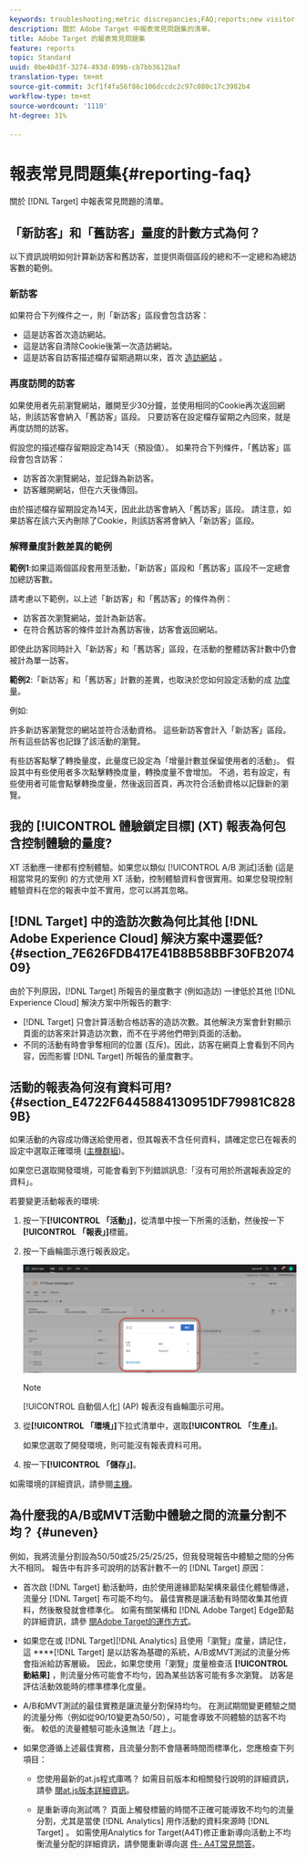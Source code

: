```yaml
---
keywords: troubleshooting;metric discrepancies;FAQ;reports;new visitor;new visitors;returning visitor;returning visitors;return visit;new visit
description: 關於 Adobe Target 中報表常見問題集的清單。
title: Adobe Target 的報表常見問題集
feature: reports
topic: Standard
uuid: 0be40d3f-3274-493d-899b-cb7bb3612baf
translation-type: tm+mt
source-git-commit: 3cf1f4fa56f86c106dccdc2c97c080c17c3982b4
workflow-type: tm+mt
source-wordcount: '1110'
ht-degree: 31%

---
```



# 報表常見問題集{#reporting-faq}

關於 [!DNL Target] 中報表常見問題的清單。

## 「新訪客」和「舊訪客」量度的計數方式為何？

以下資訊說明如何計算新訪客和舊訪客，並提供兩個區段的總和不一定總和為總訪客數的範例。

### 新訪客

如果符合下列條件之一，則「新訪客」區段會包含訪客：

* 這是訪客首次造訪網站。
* 這是訪客自清除Cookie後第一次造訪網站。
* 這是訪客自訪客描述檔存留期過期以來，首次 [造訪網站](/help/c-target/c-visitor-profile/visitor-profile-lifetime.md) 。

### 再度訪問的訪客

如果使用者先前瀏覽網站，離開至少30分鐘，並使用相同的Cookie再次返回網站，則該訪客會納入「舊訪客」區段。 只要訪客在設定檔存留期之內回來，就是再度訪問的訪客。

假設您的描述檔存留期設定為14天（預設值）。 如果符合下列條件，「舊訪客」區段會包含訪客：

* 訪客首次瀏覽網站，並記錄為新訪客。
* 訪客離開網站，但在六天後傳回。

由於描述檔存留期設定為14天，因此此訪客會納入「舊訪客」區段。 請注意，如果訪客在該六天內刪除了Cookie，則該訪客將會納入「新訪客」區段。

### 解釋量度計數差異的範例

**範例1**:如果這兩個區段套用至活動，「新訪客」區段和「舊訪客」區段不一定總會加總訪客數。

請考慮以下範例，以上述「新訪客」和「舊訪客」的條件為例：

* 訪客首次瀏覽網站，並計為新訪客。
* 在符合舊訪客的條件並計為舊訪客後，訪客會返回網站。

即使此訪客同時計入「新訪客」和「舊訪客」區段，在活動的整體訪客計數中仍會被計為單一訪客。

**範例2**:「新訪客」和「舊訪客」計數的差異，也取決於您如何設定活動的成 [功度量](/help/c-activities/r-success-metrics/success-metrics.md)。

例如:

許多新訪客瀏覽您的網站並符合活動資格。 這些新訪客會計入「新訪客」區段。 所有這些訪客也記錄了該活動的瀏覽。

有些訪客點擊了轉換量度，此量度已設定為「增量計數並保留使用者的活動」。 假設其中有些使用者多次點擊轉換度量，轉換度量不會增加。 不過，若有設定，有些使用者可能會點擊轉換度量，然後返回首頁，再次符合活動資格以記錄新的瀏覽。

## 我的 [!UICONTROL 體驗鎖定目標] (XT) 報表為何包含控制體驗的量度?

XT 活動應一律都有控制體驗。如果您以類似 [!UICONTROL A/B 測試]活動 (這是相當常見的案例) 的方式使用 XT 活動，控制體驗資料會很實用。如果您發現控制體驗資料在您的報表中並不實用，您可以將其忽略。

## [!DNL Target] 中的造訪次數為何比其他 [!DNL Adobe Experience Cloud] 解決方案中還要低? {#section_7E626FDB417E41B8B58BBF30FB207409}

由於下列原因，[!DNL Target] 所報告的量度數字 (例如造訪) 一律低於其他 [!DNL Experience Cloud] 解決方案中所報告的數字:

* [!DNL Target] 只會計算活動合格訪客的造訪次數。其他解決方案會針對顯示頁面的訪客來計算造訪次數，而不在乎將他們帶到頁面的活動。
* 不同的活動有時會爭奪相同的位置 (互斥)。因此，訪客在網頁上會看到不同內容，因而影響 [!DNL Target] 所報告的量度數字。

## 活動的報表為何沒有資料可用? {#section_E4722F6445884130951DF79981C8289B}

如果活動的內容成功傳送給使用者，但其報表不含任何資料，請確定您已在報表的設定中選取正確環境 ([主機群組](/help/administrating-target/hosts.md))。

如果您已選取開發環境，可能會看到下列錯誤訊息:「沒有可用於所選報表設定的資料」。

若要變更活動報表的環境:

1. 按一下&#x200B;**[!UICONTROL 「活動」]**，從清單中按一下所需的活動，然後按一下&#x200B;**[!UICONTROL 「報表」]**&#x200B;標籤。
1. 按一下齒輪圖示進行報表設定。

   ![A/B 設定對話方塊](/help/c-reports/c-report-settings/assets/ab_settings_dialog.png)

   >[!NOTE]
   >
   >[!UICONTROL 自動個人化] (AP) 報表沒有齒輪圖示可用。

1. 從&#x200B;**[!UICONTROL 「環境」]**&#x200B;下拉式清單中，選取&#x200B;**[!UICONTROL 「生產」]**。

   如果您選取了開發環境，則可能沒有報表資料可用。

1. 按一下&#x200B;**[!UICONTROL 「儲存」]**。

如需環境的詳細資訊，請參閱[主機](../administrating-target/hosts.md#concept_516BB01EBFBD4449AB03940D31AEB66E)。

## 為什麼我的A/B或MVT活動中體驗之間的流量分割不均？ {#uneven}

例如，我將流量分割設為50/50或25/25/25/25，但我發現報告中體驗之間的分佈大不相同。 報告中有許多可說明的訪客計數不一的 [!DNL Target] 原因：

* 首次啟 [!DNL Target] 動活動時，由於使用邊緣節點架構來最佳化體驗傳遞，流量分 [!DNL Target] 布可能不均勻。 最佳實務是讓活動有時間收集其他資料，然後散發就會標準化。 如需有關架構和 [!DNL Adobe Target] Edge節點的詳細資訊，請參 [閱Adobe Target的運作方式](/help/c-intro/how-target-works.md)。
* 如果您在或 [!DNL Target][!DNL Analytics] 且使用「瀏覽」度量，請記住，這 ****[!DNL Target] 是以訪客為基礎的系統，A/B或MVT測試的流量分佈會指派給訪客層級。 因此，如果您使用「瀏覽」度量檢查活 **[!UICONTROL 動結果]** ，則流量分佈可能會不均勻，因為某些訪客可能有多次瀏覽。 訪客是評估活動效能時的標準標準化度量。
* A/B和MVT測試的最佳實務是讓流量分割保持均勻。 在測試期間變更體驗之間的流量分佈（例如從90/10變更為50/50），可能會導致不同體驗的訪客不均衡。 較低的流量體驗可能永遠無法「趕上」。
* 如果您遵循上述最佳實務，且流量分割不會隨著時間而標準化，您應檢查下列項目：

   * 您使用最新的at.js程式庫嗎？ 如需目前版本和相關發行說明的詳細資訊，請參 [閱at.js版本詳細資訊](/help/c-implementing-target/c-implementing-target-for-client-side-web/target-atjs-versions.md)。

   * 是重新導向測試嗎？ 頁面上觸發標籤的時間不正確可能導致不均勻的流量分割，尤其是當使 [!DNL Analytics] 用作活動的資料來源時 [!DNL Target] 。 如需使用Analytics for Target(A4T)修正重新導向活動上不均衡流量分配的詳細資訊，請參閱重新導向選 [件- A4T常見問答](/help/c-integrating-target-with-mac/a4t/r-a4t-faq/a4t-faq-redirect-offers.md)。
